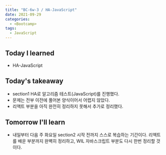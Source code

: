 ```yaml
---
title: "BC-6w-3 / HA-JavaScript"
date: 2021-09-29
categories:
  - <Bootcamp>
tags:
  - JavaScript
---
```


## Today I learned

- HA-JavaScript

<!-- 1. 중복 요소 개수

   ```js
   function test1(str) {
     const result = {};
     arr = str.toLowerCase().split(" ");
     arr.forEach((item) => {
       if (item) {
         result[item] = (result[item] || 0) + 1;
       }
     });
     return result;
   }
   ```

2. 각 자릿수 더하기

   ```js
   function test2(num) {
     const strArr = String(num).split("");
     if (strArr[0] === "-") {
       strArr.shift();
       strArr[0] = `-${strArr[0]}`;
     }
     const numArr = strArr.map((item) => Number(item));
     return numArr.reduce((acc, cur) => acc + cur);
   }
   ```

3. 각 자릿수 곱하기 + 조건

   ```js
   function test3(num) {
     let result = num;
     while (result > 10) {
       let strArr = String(result).split("");
       let numArr = strArr.map((str) => Number(str));
       result = numArr.reduce((acc, cur) => acc * cur);
     }
     return result;
   }
   ```

4. DOM

   ```js
   function test4(arr) {
     for (let item of arr) {
       let liEl = document.createElement("li");
       document.querySelector("#container").appendChild(liEl);

       let aEl = document.createElement("a");
       aEl.classList.add("name");
       aEl.textContent = `${item.firstName} ${item.lastName}`;
       // eventHandler 안에는 함수 자체가 와야 함(함수 실행 x)
       aEl.addEventListener("click", () => printRole(item));
       liEl.appendChild(aEl);

       let divEl = document.createElement("div");
       divEl.classList.add("age");
       divEl.textContent = item.age;
       liEl.appendChild(divEl);
     }
   }
   ```

5. [key, value] 배열
   ```js
   function test5(arr) {
     const objArr = arr.map((item) => {
       return Object.fromEntries(item);
     });
     objArr.sort((a, b) => a.age - b.age);
     return objArr.map((item) => {
       if (item.firstName && item.lastName) {
         return `${item.firstName} ${item.lastName}`;
       } else if (item.firstName) {
         return item.firstName;
       } else {
         return item.lastName;
       }
     });
   }
   ``` -->

## Today's takeaway

- section1 HA로 알고리즘 테스트(JavaScript)를 진행했다.
- 문제는 전부 이전에 풀어본 양식이어서 어렵지 않았다.
- 리액트 부분을 아직 완전히 정리하지 못해서 추가로 정리했다.

## Tomorrow I'll learn

- 내일부터 다음 주 화요일 section2 시작 전까지 스스로 복습하는 기간이다. 리액트를 배운 부분까지 완벽히 정리하고, WIL 자바스크립트 부분도 다시 한번 정리할 것이다.
